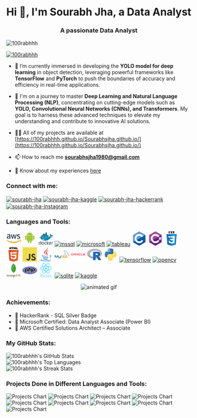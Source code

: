 <h1 align="center">Hi 👋, I'm Sourabh Jha, a Data Analyst</h1>
<h3 align="center">A passionate Data Analyst</h3>

<p align="left"> <img src="https://komarev.com/ghpvc/?username=100rabhhh&label=Profile%20views&color=0e75b6&style=flat" alt="100rabhhh" /> </p>

<p align="left"> <a href="https://github.com/ryo-ma/github-profile-trophy"><img src="https://github-profile-trophy.vercel.app/?username=100rabhhh&theme=onedark&no-frame=true&row=1&column=4&margin-w=15&margin-h=15" alt="100rabhhh" /></a> </p>

- 🔭 I’m currently immersed in developing the **YOLO model for deep learning** in object detection, leveraging powerful frameworks like **TensorFlow** and **PyTorch** to push the boundaries of accuracy and efficiency in real-time applications.

- 🌱 I'm on a journey to master **Deep Learning and Natural Language Processing (NLP)**, concentrating on cutting-edge models such as **YOLO, Convolutional Neural Networks (CNNs), and Transformers**. My goal is to harness these advanced techniques to elevate my understanding and contribute to innovative AI solutions.

- 👨‍💻 All of my projects are available at [https://100rabhhh.github.io/Sourabhsjha.github.io/](https://100rabhhh.github.io/Sourabhsjha.github.io/)

- 📫 How to reach me **sourabhsjha1980@gmail.com**

- 📄 Know about my experiences [here](https://drive.google.com/file/d/1QyHhoTIUbEfyT4bMJwt1n8DNA0druxeJ/view?pli=1)

<h3 align="left">Connect with me:</h3>
<p align="left">
  <a href="https://linkedin.com/in/sourabh-jha-b84010264/" target="blank"><img align="center" src="https://raw.githubusercontent.com/rahuldkjain/github-profile-readme-generator/master/src/images/icons/Social/linked-in-alt.svg" alt="sourabh-jha" height="30" width="40" /></a>
  <a href="https://kaggle.com/sourabhsjha1980" target="blank"><img align="center" src="https://raw.githubusercontent.com/rahuldkjain/github-profile-readme-generator/master/src/images/icons/Social/kaggle.svg" alt="sourabh-jha-kaggle" height="30" width="40" /></a>
  <a href="https://www.hackerrank.com/profile/sourabhsjha1980" target="blank"><img align="center" src="https://raw.githubusercontent.com/rahuldkjain/github-profile-readme-generator/master/src/images/icons/Social/hackerrank.svg" alt="sourabh-jha-hackerrank" height="30" width="40" /></a>
  <a href="https://www.instagram.com/sourabh.s.jha/?next=%2F" target="blank"><img align="center" src="https://raw.githubusercontent.com/rahuldkjain/github-profile-readme-generator/master/src/images/icons/Social/instagram.svg" alt="sourabh-jha-instagram" height="30" width="40" /></a>
</p>


<h3 align="left">Languages and Tools:</h3>
<p align="left">
  <a href="https://aws.amazon.com" target="_blank" rel="noreferrer"><img src="https://raw.githubusercontent.com/devicons/devicon/master/icons/amazonwebservices/amazonwebservices-original-wordmark.svg" alt="aws" width="40" height="40" /></a>
  <a href="https://developer.android.com" target="_blank" rel="noreferrer"><img src="https://raw.githubusercontent.com/devicons/devicon/master/icons/android/android-original-wordmark.svg" alt="android" width="40" height="40" /></a>
  <a href="https://www.docker.com/" target="_blank" rel="noreferrer"><img src="https://raw.githubusercontent.com/devicons/devicon/master/icons/docker/docker-original-wordmark.svg" alt="docker" width="40" height="40" /></a>
  <a href="https://www.microsoft.com/en-us/sql-server" target="_blank" rel="noreferrer"><img src="https://www.svgrepo.com/show/303229/microsoft-sql-server-logo.svg" alt="mssql" width="40" height="40" /></a>
  <a href="https://www.microsoft.com/en-us/microsoft-365/excel" target="_blank" rel="noreferrer"><img src="https://www.vectorlogo.zone/logos/microsoft/microsoft-icon.svg" alt="microsoft" width="40" height="40" /></a>
 <a href="https://tableau.com/" target="_blank" rel="noreferrer"><img src="https://www.vectorlogo.zone/logos/tableau/tableau-wordmark.svg" alt="tableau" width="40" height="40" /></a>
  <a href="https://www.cprogramming.com/" target="_blank" rel="noreferrer"><img src="https://raw.githubusercontent.com/devicons/devicon/master/icons/c/c-original.svg" alt="c" width="40" height="40" /></a>
  <a href="https://www.w3schools.com/cs/" target="_blank" rel="noreferrer"><img src="https://raw.githubusercontent.com/devicons/devicon/master/icons/csharp/csharp-original.svg" alt="csharp" width="40" height="40" /></a>
  <a href="https://www.w3schools.com/css/" target="_blank" rel="noreferrer"><img src="https://raw.githubusercontent.com/devicons/devicon/master/icons/css3/css3-original-wordmark.svg" alt="css3" width="40" height="40" /></a>
  <a href="https://www.w3schools.com/html/" target="_blank" rel="noreferrer"><img src="https://raw.githubusercontent.com/devicons/devicon/master/icons/html5/html5-original-wordmark.svg" alt="html5" width="40" height="40" /></a>
  <a href="https://developer.mozilla.org/en-US/docs/Web/JavaScript" target="_blank" rel="noreferrer"><img src="https://raw.githubusercontent.com/devicons/devicon/master/icons/javascript/javascript-original.svg" alt="javascript" width="40" height="40" /></a>
  <a href="https://www.java.com" target="_blank" rel="noreferrer"><img src="https://raw.githubusercontent.com/devicons/devicon/master/icons/java/java-original.svg" alt="java" width="40" height="40" /></a>
  <a href="https://www.mysql.com/" target="_blank" rel="noreferrer"><img src="https://raw.githubusercontent.com/devicons/devicon/master/icons/mysql/mysql-original-wordmark.svg" alt="mysql" width="40" height="40" /></a>
  <a href="https://www.oracle.com/" target="_blank" rel="noreferrer"><img src="https://raw.githubusercontent.com/devicons/devicon/master/icons/oracle/oracle-original.svg" alt="oracle" width="40" height="40" /></a>
  <a href="https://www.r-project.org/" target="_blank" rel="noreferrer"><img src="https://raw.githubusercontent.com/devicons/devicon/master/icons/r/r-original.svg" alt="r" width="40" height="40" /></a>
  <a href="https://www.python.org" target="_blank" rel="noreferrer"><img src="https://raw.githubusercontent.com/devicons/devicon/master/icons/python/python-original.svg" alt="python" width="40" height="40" /></a>
  <a href="https://www.tensorflow.org/" target="_blank" rel="noreferrer"><img src="https://www.vectorlogo.zone/logos/tensorflow/tensorflow-icon.svg" alt="tensorflow" width="40" height="40" /></a>
  <a href="https://www.opencv.org/" target="_blank" rel="noreferrer"><img src="https://www.vectorlogo.zone/logos/opencv/opencv-icon.svg" alt="opencv" width="40" height="40" /></a>
  <a href="https://www.mongodb.com/" target="_blank" rel="noreferrer"><img src="https://raw.githubusercontent.com/devicons/devicon/master/icons/mongodb/mongodb-original-wordmark.svg" alt="mongodb" width="40" height="40" /></a>
  <a href="https://www.php.net" target="_blank" rel="noreferrer"><img src="https://raw.githubusercontent.com/devicons/devicon/master/icons/php/php-original.svg" alt="php" width="40" height="40" /></a>
  <a href="https://reactjs.org/" target="_blank" rel="noreferrer"><img src="https://raw.githubusercontent.com/devicons/devicon/master/icons/react/react-original-wordmark.svg" alt="react" width="40" height="40" /></a>
  <a href="https://www.sqlite.org/" target="_blank" rel="noreferrer"><img src="https://www.vectorlogo.zone/logos/sqlite/sqlite-icon.svg" alt="sqlite" width="40" height="40" /></a>
  <a href="https://www.kaggle.com/" target="_blank" rel="noreferrer"><img src="https://www.vectorlogo.zone/logos/kaggle/kaggle-icon.svg" alt="kaggle" width="40" height="40" /></a>
</p>

<p align="center"> 
  <img src="https://miro.medium.com/v2/resize:fit:828/format:webp/0*tD5kEC2JYcKHH0zO.gif" alt="animated gif" />
</p>

<h3 align="left">Achievements:</h3>
<ul>
  <li>🏅 HackerRank - SQL Silver Badge</li>
  <li>🏅 Microsoft Certified: Data Analyst Associate (Power BI)</li>
  <li>🏅 AWS Certified Solutions Architect – Associate</li>
</ul>

<h3 align="left">My GitHub Stats:</h3>
<p align="left">
  <div>
    <img src="https://github-readme-stats.vercel.app/api?username=100rabhhh&show_icons=true&theme=radical" alt="100rabhhh's GitHub Stats" />
  </div>
  <div>
    <img src="https://github-readme-stats.vercel.app/api/top-langs/?username=100rabhhh&layout=compact&show_icons=true&theme=radical" alt="100rabhhh's Top Languages" />
  </div>
  <div>
    <img src="https://github-readme-streak-stats.herokuapp.com/?user=100rabhhh&theme=radical" alt="100rabhhh's Streak Stats" />
  </div>
</p>

<h3 align="left">Projects Done in Different Languages and Tools:</h3>

![Projects Chart](https://img.shields.io/badge/Python-14-brightgreen?style=flat&logo=python&logoColor=white)
![Projects Chart](https://img.shields.io/badge/PowerBI-11-brightgreen?style=flat&logo=powerbi&logoColor=white)
![Projects Chart](https://img.shields.io/badge/Excel-17-brightgreen?style=flat&logo=excel&logoColor=white)
![Projects Chart](https://img.shields.io/badge/Tableau-12-brightgreen?style=flat&logo=tableau&logoColor=white)
![Projects Chart](https://img.shields.io/badge/SQL-15-brightgreen?style=flat&logo=postgresql&logoColor=white)
![Projects Chart](https://img.shields.io/badge/HTML-4-brightgreen?style=flat&logo=html5&logoColor=white)
![Projects Chart](https://img.shields.io/badge/CSS-3-brightgreen?style=flat&logo=css3&logoColor=white)
![Projects Chart](https://img.shields.io/badge/JavaScript-5-brightgreen?style=flat&logo=javascript&logoColor=white)
![Projects Chart](https://img.shields.io/badge/PHP-2-brightgreen?style=flat&logo=php&logoColor=white)




